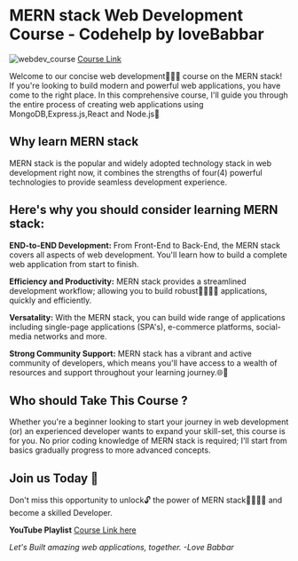 # MERN stack Web Development Course - Codehelp by loveBabbar
![webdev_course](https://codehelp.s3.ap-south-1.amazonaws.com/Web_Dev_670f900667.jpg)
[Course Link ](https://bit.ly/3NVveYl)

Welcome to our concise web development🧑🏼‍💻 course on the MERN stack! If you're looking to build modern and powerful web applications, you have come to the right place. In this comprehensive course, I'll guide you through the entire process of creating web applications using MongoDB,Express.js,React and Node.js🚀 


## Why learn MERN stack
MERN stack is the popular and widely adopted technology stack in web development right now, it combines the strengths of four(4) powerful technologies to provide seamless development experience.


## Here's why you should consider learning MERN stack:
**END-to-END Development:**
From Front-End to Back-End, the MERN stack covers all aspects of web development. You'll learn how to build a complete web application from start to finish.

**Efficiency and Productivity:**
MERN stack provides a streamlined development workflow; allowing you to build robust💪🏼💪🏼 applications, quickly and efficiently.

**Versatality:**
With the MERN stack, you can build wide range of applications including single-page applications (SPA's), e-commerce platforms, social-media networks and more.

**Strong Community Support:**
MERN stack has a vibrant and active community of developers, which means you'll have access to a wealth of resources and support throughout your learning journey.🌐📖


## Who should Take This Course ?
Whether you're a beginner looking to start your journey in web development (or) an experienced developer wants to expand your skill-set, this course is for you. No prior coding knowledge of MERN stack is required;
I'll start from basics gradually progress to more advanced concepts.

## Join us Today 🎉
Don't miss this opportunity to unlock🔓 the power of MERN stack🧑🏼‍💻🌐 and become a skilled Developer.

**YouTube Playlist** [Course Link here](https://bit.ly/3NVveYl)

*Let's Built amazing web applications, together.  -Love Babbar*

